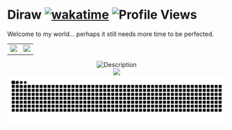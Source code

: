 # Diraw [![wakatime](https://wakatime.com/badge/user/018e666c-c584-40d2-b937-d94aa40bdf3b.svg)](https://wakatime.com/@018e666c-c584-40d2-b937-d94aa40bdf3b) ![Profile Views](https://komarev.com/ghpvc/?username=Diraw&color=blueviolet)

Welcome to my world... perhaps it still needs more time to be perfected.

<table>
  <tr>
    <td><img width="450" src="https://github-readme-stats.vercel.app/api?username=Diraw&theme=transparent&include_all_commits=true&show_icons=true&hide_border=true&hide_title=true&text_size=16&text_color=333333&icon_color=333333&hide=contribs&cache_seconds=2000" /></td>
    <td><img src="https://github-readme-stats.vercel.app/api/wakatime?username=diraw&theme=transparent&hide_border=true&layout=compact&langs_count=6&hide_title=true&text_size=20&text_color=333333&icon_color=333333" /></td>
  </tr>
</table>

<div align="center">
  <img src="https://wakatime.com/share/@Diraw/f2012205-2e27-4aa6-ab20-69906005c91a.svg" alt="Description">
</div>

<div align="center">
  <img width="800" src="https://github-readme-activity-graph.vercel.app/graph?username=Diraw&theme=github-compact&hide_border=true&area=true&hide_title=true&color=333333" />
</div>

<div align="center">
  <picture>
    <source media="(prefers-color-scheme: dark)" srcset="https://raw.githubusercontent.com/Diraw/Diraw/output/github-contribution-grid-snake-dark.svg" />
    <source media="(prefers-color-scheme: light)" srcset="https://raw.githubusercontent.com/Diraw/Diraw/output/github-contribution-grid-snake.svg" />
    <img alt="github-snake" src="https://raw.githubusercontent.com/Diraw/Diraw/output/github-contribution-grid-snake.svg" />
  </picture>
</div>
